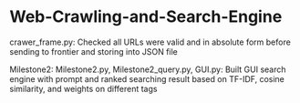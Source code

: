 # Web-Crawling-and-Search-Engine

crawer_frame.py: Checked all URLs were valid and in absolute form before sending to frontier and storing into JSON file

Milestone2: Milestone2.py, Milestone2_query.py, GUI.py: Built GUI search engine with prompt and ranked searching result based on TF-IDF, cosine similarity, and weights on different tags
